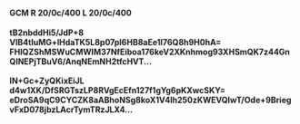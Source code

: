 #### GCM R 20/0c/400 L 20/0c/400
**tB2nbddHi5/JdP+8**<br/>**VlB4tluMG+lHdaTK5L8p07pl6HB8aEe1I76Q8h9H0hA=**<br/>**FHIQZShMSWuCMWIM37NfEiboa176keV2XKnhmog93XHSmQK7z44GnQlNEPjTBuV6/AnqNEmNH2tfcHVT...**<br/><br/>
**IN+Gc+ZyQKixEiJL**<br/>**d4w1XK/DfSRGTszLP8RVgEcEfn127f1gYg6pKXwcSKY=**<br/>**eDroSA9qC9CYCZK8aABhoNSg8koX1V4lh250zKWEVQIwT/Ode+9BriegvFxD078jbzLAcrTymTRzJLX4...**